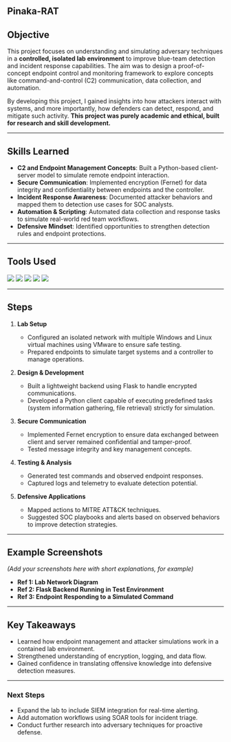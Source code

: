 ## Pinaka-RAT

## Objective  
This project focuses on understanding and simulating adversary techniques in a **controlled, isolated lab environment** to improve blue-team detection and incident response capabilities. The aim was to design a proof-of-concept endpoint control and monitoring framework to explore concepts like command-and-control (C2) communication, data collection, and automation.  

By developing this project, I gained insights into how attackers interact with systems, and more importantly, how defenders can detect, respond, and mitigate such activity. **This project was purely academic and ethical, built for research and skill development.**  

---

## Skills Learned  

- **C2 and Endpoint Management Concepts**: Built a Python-based client-server model to simulate remote endpoint interaction.  
- **Secure Communication**: Implemented encryption (Fernet) for data integrity and confidentiality between endpoints and the controller.  
- **Incident Response Awareness**: Documented attacker behaviors and mapped them to detection use cases for SOC analysts.  
- **Automation & Scripting**: Automated data collection and response tasks to simulate real-world red team workflows.  
- **Defensive Mindset**: Identified opportunities to strengthen detection rules and endpoint protections.  

---

## Tools Used  

<div>
    <img src="https://img.shields.io/badge/Python-3776AB?style=for-the-badge&logo=python&logoColor=white" />
    <img src="https://img.shields.io/badge/Flask-000000?style=for-the-badge&logo=flask&logoColor=white" />
    <img src="https://img.shields.io/badge/Fernet_Encryption-4CAF50?style=for-the-badge" />
    <img src="https://img.shields.io/badge/VMware_Lab-607078?style=for-the-badge&logo=vmware&logoColor=white" />
    <img src="https://img.shields.io/badge/PowerShell-5391FE?style=for-the-badge&logo=powershell&logoColor=white" />
</div>  

---

## Steps  

1. **Lab Setup**  
   - Configured an isolated network with multiple Windows and Linux virtual machines using VMware to ensure safe testing.  
   - Prepared endpoints to simulate target systems and a controller to manage operations.  

2. **Design & Development**  
   - Built a lightweight backend using Flask to handle encrypted communications.  
   - Developed a Python client capable of executing predefined tasks (system information gathering, file retrieval) strictly for simulation.  

3. **Secure Communication**  
   - Implemented Fernet encryption to ensure data exchanged between client and server remained confidential and tamper-proof.  
   - Tested message integrity and key management concepts.  

4. **Testing & Analysis**  
   - Generated test commands and observed endpoint responses.  
   - Captured logs and telemetry to evaluate detection potential.  

5. **Defensive Applications**  
   - Mapped actions to MITRE ATT&CK techniques.  
   - Suggested SOC playbooks and alerts based on observed behaviors to improve detection strategies.  

---

## Example Screenshots  

*(Add your screenshots here with short explanations, for example)*  

- **Ref 1: Lab Network Diagram**  
- **Ref 2: Flask Backend Running in Test Environment**  
- **Ref 3: Endpoint Responding to a Simulated Command**  

---

## Key Takeaways  

- Learned how endpoint management and attacker simulations work in a contained lab environment.  
- Strengthened understanding of encryption, logging, and data flow.  
- Gained confidence in translating offensive knowledge into defensive detection measures.  

---

### Next Steps  

- Expand the lab to include SIEM integration for real-time alerting.  
- Add automation workflows using SOAR tools for incident triage.  
- Conduct further research into adversary techniques for proactive defense.  
